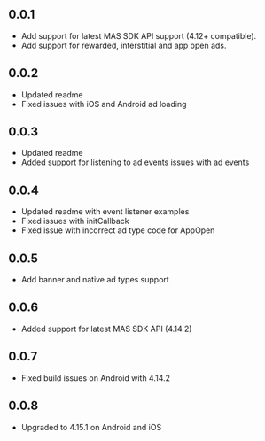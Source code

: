 ## 0.0.1

* Add support for latest MAS SDK API support (4.12+ compatible).
* Add support for rewarded, interstitial and app open ads.

## 0.0.2

* Updated readme
* Fixed issues with iOS and Android ad loading

## 0.0.3

* Updated readme
* Added support for listening to ad events issues with ad events

## 0.0.4

* Updated readme with event listener examples
* Fixed issues with initCallback
* Fixed issue with incorrect ad type code for AppOpen

## 0.0.5

* Add banner and native ad types support

## 0.0.6

* Added support for latest MAS SDK API (4.14.2)

## 0.0.7

* Fixed build issues on Android with 4.14.2

## 0.0.8

* Upgraded to 4.15.1 on Android and iOS
